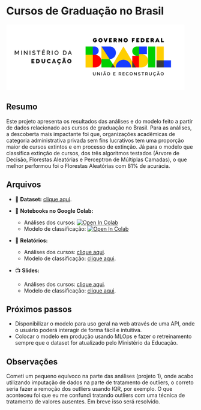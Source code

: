 # Cursos de Graduação no Brasil 

<img src="/imgs/MECAssinatura.png" alt="Logo MEC" width="475" height="175">


## Resumo

Este projeto apresenta os resultados das análises e do modelo feito a partir de dados relacionado aos cursos de graduação no Brasil. Para as análises, a descoberta mais impactante foi que, organizações acadêmicas de categoria administrativa privada sem fins lucrativos tem uma proporção maior de cursos extintos e em processo de extinção. Já para o modelo que classifica extinção de cursos, dos três algoritmos testados (Árvore de Decisão, Florestas Aleatórias e Perceptron de Múltiplas Camadas), o que melhor performou foi o Florestas Aleatórias com 81% de acurácia.

## Arquivos

 - :game_die: **Dataset:** [clique aqui](https://dadosabertos.mec.gov.br/indicadores-sobre-ensino-superior/item/183-cursos-de-graduacao-do-brasil).

- :orange_book: **Notebooks no Google Colab:**
    - Análises dos cursos: [![Open In Colab](https://colab.research.google.com/assets/colab-badge.svg)](https://colab.research.google.com/drive/1yCHmQk89jnFskhuW80OsPiL4lkmY1uyh?usp=sharing)
    - Modelo de classificação: [![Open In Colab](https://colab.research.google.com/assets/colab-badge.svg)](https://colab.research.google.com/drive/1cjlIiSwz_iGcU3cjy_JEaBgSwOyiqs9g?usp=sharing)

- :page_facing_up: **Relatórios:**
    - Análises dos cursos: [clique aqui](/relatorios/Relatório%20-%20Análises.pdf).
    - Modelo de classificação: [clique aqui](/relatorios/Relatório%20-%20Modelo.pdf).

- :tv: **Slides:**
    - Análises dos cursos: [clique aqui](https://www.canva.com/design/DAGIb1KG7w4/agkKoljdXxc0T6Pu4ltI2Q/edit?utm_content=DAGIb1KG7w4&utm_campaign=designshare&utm_medium=link2&utm_source=sharebutton).
    - Modelo de classificação: [clique aqui](https://www.canva.com/design/DAGNBlGP3sk/9q8C1uXdTLg0E2j_212i7g/edit?utm_content=DAGNBlGP3sk&utm_campaign=designshare&utm_medium=link2&utm_source=sharebutton).

## Próximos passos

- Disponibilizar o modelo para uso geral na web através de uma API, onde o usuário poderá interagir de forma fácil e intuitiva.
- Colocar o modelo em produção usando MLOps e fazer o retreinamento sempre que o dataset for atualizado pelo Ministério da Educação.

## Observações

Cometi um pequeno equívoco na parte das análises (projeto 1), onde acabo utilizando imputação de dados na parte de tratamento de outliers, o correto seria fazer a remoção dos outliers usando IQR, por exemplo. O que aconteceu foi que eu me confundi tratando outliers com uma técnica de tratamento de valores ausentes. Em breve isso será resolvido.

